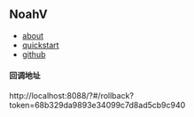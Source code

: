 ## NoahV
* [about](http://noahv.org/#/guide/about)
* [quickstart](http://noahv.org/#/guide/quickstart)
* [github](https://github.com/baidu/NoahV)


#### 回调地址
http://localhost:8088/?#/rollback?token=68b329da9893e34099c7d8ad5cb9c940